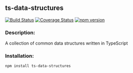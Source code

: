 ## ts-data-structures

[![Build Status](https://travis-ci.com/codybonney/ts-data-structures.svg?branch=master)](https://travis-ci.com/codybonney/ts-data-structures)
[![Coverage Status](https://coveralls.io/repos/github/codybonney/ts-data-structures/badge.svg?branch=master)](https://coveralls.io/github/codybonney/ts-data-structures?branch=master)
[![npm version](http://img.shields.io/npm/v/ts-data-structures.svg?style=flat)](https://npmjs.org/package/ts-data-structures "View this project on npm")

### Description:
A collection of common data structures written in TypeScript

### Installation:
```bash
npm install ts-data-structures
```

